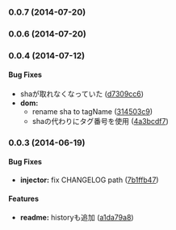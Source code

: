 ### 0.0.7 (2014-07-20)


### 0.0.6 (2014-07-20)


### 0.0.4 (2014-07-12)


#### Bug Fixes

* shaが取れなくなっていた ([d7309cc6](https://github.com/azu/check_changelog_from_release/commit/d7309cc62b4415aec969997487bf58463ece5675))
* **dom:**
  * rename sha to tagName ([314503c9](https://github.com/azu/check_changelog_from_release/commit/314503c97a793899d411b1248e5dbcaf8a51d0e6))
  * shaの代わりにタグ番号を使用 ([4a3bcdf7](https://github.com/azu/check_changelog_from_release/commit/4a3bcdf76592d02f8a74d7aee248fe3b188db4d7))


### 0.0.3 (2014-06-19)


#### Bug Fixes

* **injector:** fix CHANGELOG path ([7b1ffb47](https://github.com/azu/check_changelog_from_release/commit/7b1ffb473848ae58a07ea09f743bf319cbae77ba))


#### Features

* **readme:** historyも追加 ([a1da79a8](https://github.com/azu/check_changelog_from_release/commit/a1da79a84881a27a8c8c5fe3567b7b98ba2accd9))

